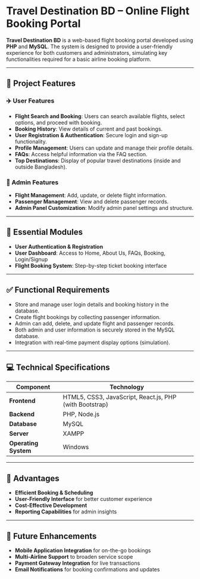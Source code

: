 
# Travel Destination BD – Online Flight Booking Portal

**Travel Destination BD** is a web-based flight booking portal developed using **PHP** and **MySQL**. The system is designed to provide a user-friendly experience for both customers and administrators, simulating key functionalities required for a basic airline booking platform.

---

## 🔧 Project Features

### ✈️ User Features
- **Flight Search and Booking**: Users can search available flights, select options, and proceed with booking.
- **Booking History**: View details of current and past bookings.
- **User Registration & Authentication**: Secure login and sign-up functionality.
- **Profile Management**: Users can update and manage their profile details.
- **FAQs**: Access helpful information via the FAQ section.
- **Top Destinations**: Display of popular travel destinations (inside and outside Bangladesh).

### 🔐 Admin Features
- **Flight Management**: Add, update, or delete flight information.
- **Passenger Management**: View and delete passenger records.
- **Admin Panel Customization**: Modify admin panel settings and structure.

---

## 🧩 Essential Modules

- **User Authentication & Registration**
- **User Dashboard**: Access to Home, About Us, FAQs, Booking, Login/Signup
- **Flight Booking System**: Step-by-step ticket booking interface

---

## ✅ Functional Requirements

- Store and manage user login details and booking history in the database.
- Create flight bookings by collecting passenger information.
- Admin can add, delete, and update flight and passenger records.
- Both admin and user information is securely stored in the MySQL database.
- Integration with real-time payment display options (simulation).

---

## 💻 Technical Specifications

| Component         | Technology              |
|------------------|--------------------------|
| **Frontend**      | HTML5, CSS3, JavaScript, React.js, PHP (with Bootstrap) |
| **Backend**       | PHP, Node.js             |
| **Database**      | MySQL                    |
| **Server**        | XAMPP                    |
| **Operating System** | Windows                |

---

## 🚀 Advantages

- **Efficient Booking & Scheduling**
- **User-Friendly Interface** for better customer experience
- **Cost-Effective Development**
- **Reporting Capabilities** for admin insights

---

## 🔮 Future Enhancements

- **Mobile Application Integration** for on-the-go bookings
- **Multi-Airline Support** to broaden service scope
- **Payment Gateway Integration** for live transactions
- **Email Notifications** for booking confirmations and updates
